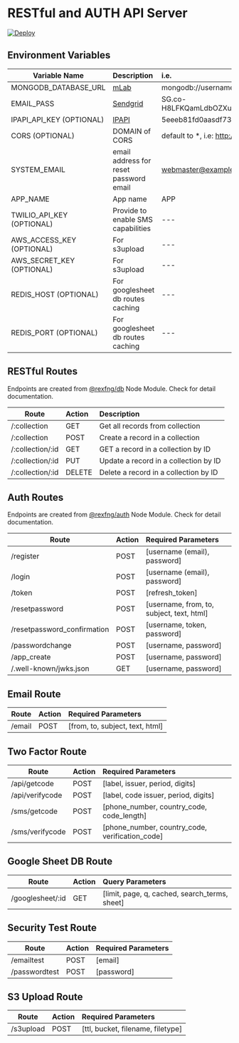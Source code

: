 # RESTful and AUTH API Server

[![Deploy](https://www.herokucdn.com/deploy/button.svg)](https://heroku.com/deploy?template=https://github.com/rexfng/restful-auth-api)

## Environment Variables
| Variable Name   |      Description      |  i.e. |
|----------|:-------------|:------|
| MONGODB_DATABASE_URL |[mLab](https://mlab.com/) |mongodb://username:password@ds133321.mlab.com:33321/collection|
| EMAIL_PASS |[Sendgrid](https://sendgrid.com/)|SG.co-H8LFKQamLdbOZXulclw.6GzldaSZGBYbVNcRmxRxiTOb5ZDRdNasd1Xmyt398|
| IPAPI_API_KEY (OPTIONAL) |[IPAPI](https://ipapi.co/#api)|5eeeb81fd0aasdf737b61ad81264ffcasda6e042|
| CORS (OPTIONAL) |DOMAIN of CORS |default to *, i.e: http://sample.herokuapp.com|
| SYSTEM_EMAIL |<From> email address for reset password email | webmaster@example.com |
| APP_NAME |App name | APP |
| TWILIO_API_KEY (OPTIONAL) |Provide to enable SMS capabilities | --- |
| AWS_ACCESS_KEY (OPTIONAL) |For s3upload | --- |
| AWS_SECRET_KEY (OPTIONAL) |For s3upload | --- |
| REDIS_HOST (OPTIONAL) |For googlesheet db routes caching | --- |
| REDIS_PORT (OPTIONAL) |For googlesheet db routes caching | --- |

## RESTful Routes
Endpoints are created from [@rexfng/db](https://www.npmjs.com/package/@rexfng/db) Node Module. Check for detail documentation.

| Route   | Action | Description |
|----------|:-------------|:------|
| /:collection | GET | Get all records from collection |
| /:collection | POST | Create a record in a collection |
| /:collection/:id | GET | GET a record in a collection by ID |
| /:collection/:id | PUT | Update a record in a collection by ID |
| /:collection/:id | DELETE | Delete a record in a collection by ID |

## Auth Routes
Endpoints are created from [@rexfng/auth](https://www.npmjs.com/package/@rexfng/auth) Node Module. Check for detail documentation.

| Route   | Action | Required Parameters |
|----------|:-------------|:------|
| /register | POST |[username (email), password]|
| /login | POST | [username (email), password] |
| /token | POST | [refresh_token] |
| /resetpassword | POST | [username, from, to, subject, text, html] |
| /resetpassword_confirmation | POST | [username, token, password] |
| /passwordchange | POST | [username, password] |
| /app_create | POST | [username, password] |
| /.well-known/jwks.json | GET | [username, password] |

## Email Route

| Route   | Action | Required Parameters |
|----------|:-------------|:------|
| /email | POST |[from, to, subject, text, html]|

## Two Factor Route

| Route   | Action | Required Parameters |
|----------|:-------------|:------|
| /api/getcode | POST |[label, issuer, period, digits]|
| /api/verifycode | POST |[label, code issuer, period, digits]|
| /sms/getcode | POST |[phone_number, country_code, code_length]|
| /sms/verifycode | POST |[phone_number, country_code, verification_code]|

## Google Sheet DB Route

| Route   | Action | Query Parameters |
|----------|:-------------|:------|
| /googlesheet/:id | GET |[limit, page, q, cached, search_terms, sheet]|

## Security Test Route

| Route   | Action | Required Parameters |
|----------|:-------------|:------|
| /emailtest | POST |[email]|
| /passwordtest | POST |[password]|

## S3 Upload Route

| Route   | Action | Required Parameters |
|----------|:-------------|:------|
| /s3upload | POST |[ttl, bucket, filename, filetype]|
